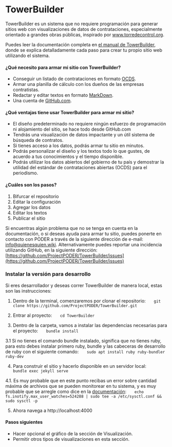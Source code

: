 # TowerBuilder

TowerBuilder es un sistema que no requiere programación para generar sitios web con visualizaciones de datos de contrataciones, especialmente orientado a grandes obras públicas, inspirado por www.torredecontrol.org.

Puedes leer la documentación completa en [el manual de TowerBuilder](https://towerbuilder.readthedocs.io/en/latest/), donde se explica detalladamente cada paso para crear tu propio sitio web utilizando el sistema.

#### ¿Qué necesito para armar mi sitio con TowerBuilder?
* Conseguir un listado de contrataciones en formato [OCDS](http://standard.open-contracting.org/latest/en/).
* Armar una planilla de cálculo con los dueños de las empresas contratistas.
* Redactar y editar textos en formato [MarkDown](https://www.markdownguide.org/).
* Una cuenta de [GitHub.com](https://github.com/).

#### ¿Qué ventajas tiene usar TowerBuilder para armar mi sitio?
* El diseño predeterminado no requiere ningún esfuerzo de programación ni alojamiento del sitio, se hace todo desde GitHub.com
* Tendrás una visualización de datos impactante y un útil sistema de búsqueda de contratos.
* Si tienes acceso a los datos, podrás armar tu sitio en minutos.
* Podrás personalizar el diseño y los textos todo lo que gustes, de acuerdo a tus conocimientos y el tiempo disponible.
* Podrás utilizar los datos abiertos del gobierno de tu país y demostrar la utilidad del estándar de contrataciones abiertas (OCDS) para el periodismo.

#### ¿Cuáles son los pasos?
1. Bifurcar el repositorio
2. Editar la configuración
3. Agregar los datos
4. Editar los textos
5. Publicar el sitio

Si encuentras algún problema que no se tenga en cuenta en la documentación, o si deseas ayuda para armar tu sitio, puedes ponerte en contacto con PODER a través de la siguiente dirección de e-mail: info@quienesquien.wiki. Alternativamente puedes reportar una incidencia utilizando GitHub, en la siguiente dirección: [https://github.com/ProjectPODER/TowerBuilder/issues](https://github.com/ProjectPODER/TowerBuilder/issues)

### Instalar la versión para desarrollo
Si eres desarrollador y deseas correr TowerBuilder de manera local, estas son las instrucciones:

1. Dentro de la terminal, comenzaremos por clonar el repositorio:
`   git clone https://github.com/ProjectPODER/TowerBuilder.git`

2. Entrar al proyecto:
`   cd TowerBuilder`

3. Dentro de la carpeta, vamos a instalar las dependencias necesarias para el proyecto:
`   bundle install`

 3.1 Si no tienes el comando bundle instalado, significa que no tienes ruby, para esto debes instalar primero ruby, bundle y las cabeceras de desarrollo de ruby con el siguiente comando:
`   sudo apt install ruby ruby-bundler ruby-dev`

4. Para construir el sitio y hacerlo disponible en un servidor local:
`   bundle exec jekyll serve`

 4.1. Es muy probable que en este punto recibas un error sobre cantidad máxima de archivos que se pueden monitorear en tu sistema, y es muy probable que se arregle como dice en la [documentación](https://github.com/guard/listen/wiki/Increasing-the-amount-of-inotify-watchers):
`   echo fs.inotify.max_user_watches=524288 | sudo tee -a /etc/sysctl.conf && sudo sysctl -p`

5. Ahora navega a http://localhost:4000

#### Pasos siguientes
- Hacer opcional el gráfico de la sección de Visualización.
- Permitir otros tipos de visualizaciones en esta sección.
